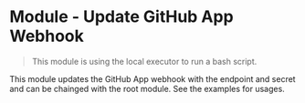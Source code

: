 # Module - Update GitHub App Webhook

> This module is using the local executor to run a bash script.

This module updates the GitHub App webhook with the endpoint and secret and can be chainged with the root module. See the examples for usages.

<!-- BEGIN_TF_DOCS -->
<!-- END_TF_DOCS -->
